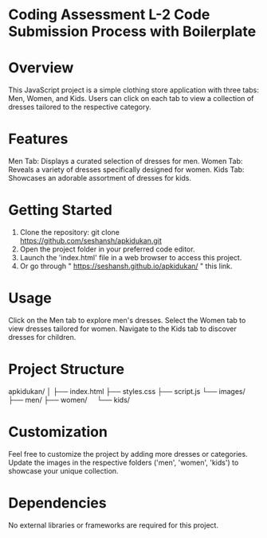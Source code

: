 # Coding Assessment L-2 Code Submission Process with Boilerplate

# Overview
This JavaScript project is a simple clothing store application with three tabs: Men, Women, and Kids. Users can click on each tab to view a collection of dresses tailored to the respective category.

# Features
Men Tab: Displays a curated selection of dresses for men.
Women Tab: Reveals a variety of dresses specifically designed for women.
Kids Tab: Showcases an adorable assortment of dresses for kids.

# Getting Started
1. Clone the repository:
   git clone https://github.com/seshansh/apkidukan.git
2. Open the project folder in your preferred code editor.
3. Launch the 'index.html' file in a web browser to access this project.
4. Or go through " https://seshansh.github.io/apkidukan/ " this link.

# Usage
Click on the Men tab to explore men's dresses.
Select the Women tab to view dresses tailored for women.
Navigate to the Kids tab to discover dresses for children.

# Project Structure
apkidukan/
│
├── index.html
├── styles.css
├── script.js
└── images/
    ├── men/
    ├── women/
    └── kids/

# Customization
Feel free to customize the project by adding more dresses or categories. Update the images in the respective folders ('men', 'women', 'kids') to showcase your unique collection.

# Dependencies
No external libraries or frameworks are required for this project.
